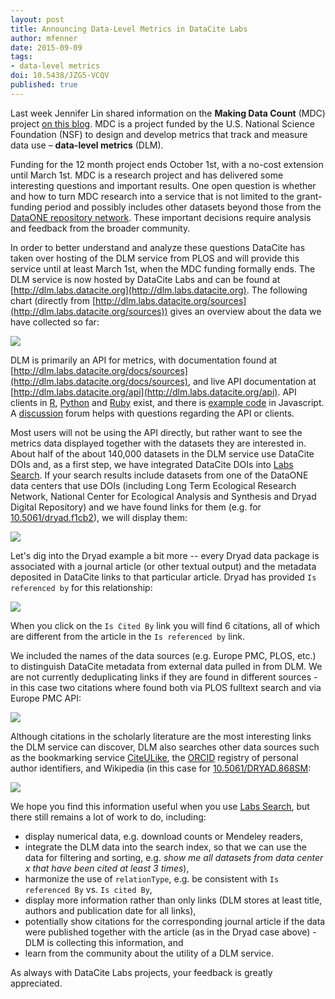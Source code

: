 ```yaml
---
layout: post
title: Announcing Data-Level Metrics in DataCite Labs
author: mfenner
date: 2015-09-09
tags:
- data-level metrics
doi: 10.5438/JZG5-VCQV
published: true
---
```

Last week Jennifer Lin shared information on the **Making Data Count** (MDC) project [on this blog](/when-counting-is-hard/). MDC is a project funded by the U.S. National Science Foundation (NSF) to design and develop metrics that track and measure data use – **data-level metrics** (DLM).

Funding for the 12 month project ends October 1st, with a no-cost extension until March 1st. MDC is a research project and has delivered some interesting questions and important results. One open question is whether and how to turn MDC research into a service that is not limited to the grant-funding period and possibly includes other datasets beyond those from the [DataONE repository network](https://www.dataone.org/current-member-nodes). These important decisions require analysis and feedback from the broader community.

In order to better understand and analyze these questions DataCite has taken over hosting of the DLM service from PLOS and will provide this service until at least March 1st, when the MDC funding formally ends. The DLM service is now hosted by DataCite Labs and can be found at [http://dlm.labs.datacite.org](http://dlm.labs.datacite.org). The following chart (directly from [http://dlm.labs.datacite.org/sources](http://dlm.labs.datacite.org/sources)) gives an overview about the data we have collected so far:

![](/images/2015/09/Bildschirmfoto-2015-09-09-um-17-02-56.png)

DLM is primarily an API for metrics, with documentation found at [http://dlm.labs.datacite.org/docs/sources](http://dlm.labs.datacite.org/docs/sources), and live API documentation at [http://dlm.labs.datacite.org/api](http://dlm.labs.datacite.org/api). API clients in [R](https://github.com/ropensci/alm), [Python](https://github.com/lagotto/pyalm) and [Ruby](https://github.com/lagotto/lagotto-rb) exist, and there is [example code](https://github.com/lagotto/almviz) in Javascript. A [discussion](http://discuss.lagotto.io) forum helps with questions regarding the API or clients.

Most users will not be using the API directly, but rather want to see the metrics data displayed together with the datasets they are interested in. About half of the about 140,000 datasets in the DLM service use DataCite DOIs and, as a first step, we have integrated DataCite DOIs into [Labs Search](http://search.labs.datacite.org). If your search results include datasets from one of the DataONE data centers that use DOIs (including Long Term Ecological Research Network, National Center for Ecological Analysis and Synthesis and Dryad Digital Repository) and we have found links for them (e.g. for [10.5061/dryad.f1cb2](http://search.labs.datacite.org/?q=10.5061%2Fdryad.f1cb2)), we will display them:

![](/images/2015/09/Bildschirmfoto-2015-09-09-um-17-18-36.png)

Let's dig into the Dryad example a bit more -- every Dryad data package is associated with a journal article (or other textual output) and the metadata deposited in DataCite links to that particular article. Dryad has provided `Is referenced by` for this relationship:

![](/images/2015/09/Bildschirmfoto-2015-09-09-um-17-21-42.png)

When you click on the `Is Cited By` link you will find 6 citations, all of which are different from the article in the `Is referenced by` link.

We included the names of the data sources (e.g. Europe PMC, PLOS, etc.) to distinguish DataCite metadata from external data pulled in from DLM. We are not currently deduplicating  links if they are found in different sources - in this case two citations where found both via PLOS fulltext search and via Europe PMC API:

![](/images/2015/09/Bildschirmfoto-2015-09-09-um-17-21-21.png)

Although citations in the scholarly literature are the most interesting links the DLM service can discover, DLM also searches other data sources such as the bookmarking service [CiteULike](http://citeulike.org), the [ORCID](http://orcid.org) registry of personal author identifiers, and Wikipedia (in this case for [10.5061/DRYAD.868SM](http://search.labs.datacite.org/?q=10.5061/DRYAD.868SM]):

![](/images/2015/09/Bildschirmfoto-2015-09-09-um-17-33-21.png)

We hope you find this information useful when you use [Labs Search](http://search.labs.datacite.org), but there still remains a lot of work to do, including:

* display numerical data, e.g. download counts or Mendeley readers,
* integrate the DLM data into the search index, so that we can use the data for filtering and sorting, e.g. *show me all datasets from data center x that have been cited at least 3 times*),
* harmonize the use of `relationType`, e.g. be consistent with `Is referenced By` vs. `Is cited By`,
* display more information rather than only links (DLM stores at least title, authors and publication date for all links),
* potentially show citations for the corresponding journal article if the data were published together with the article (as in the Dryad case above) - DLM is collecting this information, and
* learn from the community about the utility of a DLM service.

As always with DataCite Labs projects, your feedback is greatly appreciated.
